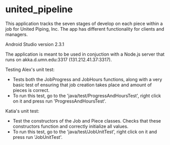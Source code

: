 # united_pipeline

This application tracks the seven stages of develop on each piece within a job for United Piping, Inc. The app has different functionality for clients and managers.

Android Studio version 2.3.1

The application is meant to be used in conjuction with a Node.js server that runs on akka.d.umn.edu:3317 (131.212.41.37:3317).

Testing
Alex's unit test:
-   Tests both the JobProgress and JobHours functions, along with a very basic test of ensuring that job creation takes place and amount of pieces is correct. 
-   To run this test, go to the 'java/test/ProgressAndHoursTest', right click on it and press run 'ProgressAndHoursTest'.

Katia's unit test:
-   Test the constructors of the Job and Piece classes. Checks that these constructors function and correctly initialize all values.
-   To run this test, go to the 'java/test/JobUnitTest', right click on it and press run 'JobUnitTest'.
